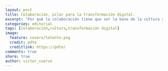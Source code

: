 ```yaml
---
layout: post
title: Colaboración, pilar para la transformación digital.
excerpt: "Por qué la colaboración tiene que ser la base de la cultura y el pilar para la transformación digital."
categories: editorial
tags: [colaboración,cultura,transformación digital]
image:
  feature: covers/talento.png
  credit: pdte
  creditlink: https://pdte/
comments: true
share: true
author: victor_cuervo
---
```

